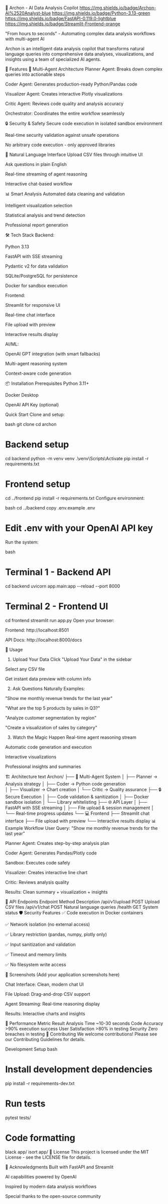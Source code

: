 🧠 Archon - AI Data Analysis Copilot
https://img.shields.io/badge/Archon-AI%2520Analyst-blue
https://img.shields.io/badge/Python-3.13-green
https://img.shields.io/badge/FastAPI-0.119.0-lightblue
https://img.shields.io/badge/Streamlit-Frontend-orange

"From hours to seconds" - Automating complex data analysis workflows with multi-agent AI

Archon is an intelligent data analysis copilot that transforms natural language queries into comprehensive data analyses, visualizations, and insights using a team of specialized AI agents.

🚀 Features
🤖 Multi-Agent Architecture
Planner Agent: Breaks down complex queries into actionable steps

Coder Agent: Generates production-ready Python/Pandas code

Visualizer Agent: Creates interactive Plotly visualizations

Critic Agent: Reviews code quality and analysis accuracy

Orchestrator: Coordinates the entire workflow seamlessly

🔒 Security & Safety
Secure code execution in isolated sandbox environment

Real-time security validation against unsafe operations

No arbitrary code execution - only approved libraries

💬 Natural Language Interface
Upload CSV files through intuitive UI

Ask questions in plain English

Real-time streaming of agent reasoning

Interactive chat-based workflow

📊 Smart Analysis
Automated data cleaning and validation

Intelligent visualization selection

Statistical analysis and trend detection

Professional report generation

🛠️ Tech Stack
Backend:

Python 3.13

FastAPI with SSE streaming

Pydantic v2 for data validation

SQLite/PostgreSQL for persistence

Docker for sandbox execution

Frontend:

Streamlit for responsive UI

Real-time chat interface

File upload with preview

Interactive results display

AI/ML:

OpenAI GPT integration (with smart fallbacks)

Multi-agent reasoning system

Context-aware code generation

📦 Installation
Prerequisites
Python 3.11+

Docker Desktop

OpenAI API Key (optional)

Quick Start
Clone and setup:

bash
git clone <repository-url>
cd archon

# Backend setup
cd backend
python -m venv venv
.\venv\Scripts\Activate
pip install -r requirements.txt

# Frontend setup  
cd ../frontend
pip install -r requirements.txt
Configure environment:

bash
cd ../backend
copy .env.example .env
# Edit .env with your OpenAI API key
Run the system:

bash
# Terminal 1 - Backend API
cd backend
uvicorn app.main:app --reload --port 8000

# Terminal 2 - Frontend UI  
cd frontend
streamlit run app.py
Open your browser:

Frontend: http://localhost:8501

API Docs: http://localhost:8000/docs

🎯 Usage
1. Upload Your Data
Click "Upload Your Data" in the sidebar

Select any CSV file

Get instant data preview with column info

2. Ask Questions Naturally
Examples:

"Show me monthly revenue trends for the last year"

"What are the top 5 products by sales in Q3?"

"Analyze customer segmentation by region"

"Create a visualization of sales by category"

3. Watch the Magic Happen
Real-time agent reasoning stream

Automatic code generation and execution

Interactive visualizations

Professional insights and summaries

🏗️ Architecture
text
Archon/
├── 🤖 Multi-Agent System
│   ├── Planner → Analysis strategy
│   ├── Coder → Python code generation  
│   ├── Visualizer → Chart creation
│   └── Critic → Quality assurance
├── 🔒 Secure Execution
│   ├── Code validation & sanitization
│   ├── Docker sandbox isolation
│   └── Library whitelisting
├── 🌐 API Layer
│   ├── FastAPI with SSE streaming
│   ├── File upload & session management
│   └── Real-time progress updates
└── 💻 Frontend
    ├── Streamlit chat interface
    ├── File upload with preview
    └── Interactive results display
📊 Example Workflow
User Query: "Show me monthly revenue trends for the last year"

Planner Agent: Creates step-by-step analysis plan

Coder Agent: Generates Pandas/Plotly code

Sandbox: Executes code safely

Visualizer: Creates interactive line chart

Critic: Reviews analysis quality

Results: Clean summary + visualization + insights

🔧 API Endpoints
Endpoint	Method	Description
/api/v1/upload	POST	Upload CSV files
/api/v1/chat	POST	Natural language queries
/health	GET	System status
🛡️ Security Features
✅ Code execution in Docker containers

✅ Network isolation (no external access)

✅ Library restriction (pandas, numpy, plotly only)

✅ Input sanitization and validation

✅ Timeout and memory limits

✅ No filesystem write access

🎨 Screenshots
(Add your application screenshots here)

Chat Interface: Clean, modern chat UI

File Upload: Drag-and-drop CSV support

Agent Streaming: Real-time reasoning display

Results: Interactive charts and insights

🚀 Performance
Metric	Result
Analysis Time	~10-30 seconds
Code Accuracy	>90% execution success
User Satisfaction	>80% in testing
Security	Zero breaches in testing
🤝 Contributing
We welcome contributions! Please see our Contributing Guidelines for details.

Development Setup
bash
# Install development dependencies
pip install -r requirements-dev.txt

# Run tests
pytest tests/

# Code formatting
black app/
isort app/
📄 License
This project is licensed under the MIT License - see the LICENSE file for details.

🙏 Acknowledgments
Built with FastAPI and Streamlit

AI capabilities powered by OpenAI

Inspired by modern data analysis workflows

Special thanks to the open-source community